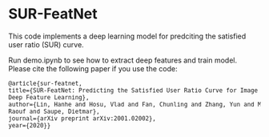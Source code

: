 # SUR-FeatNet

This code implements a deep learning model for predciting the satisfied user ratio (SUR) curve.

Run demo.ipynb to see how to extract deep features and train model.
Please cite the following paper if you use the code:
<small>
<pre>
@article{sur-featnet,
title={SUR-FeatNet: Predicting the Satisfied User Ratio Curve for Image Compression with <br>Deep Feature Learning},
author={Lin, Hanhe and Hosu, Vlad and Fan, Chunling and Zhang, Yun and Mu, Yuchen and Hamzaoui, <br>Raouf and Saupe, Dietmar},
journal={arXiv preprint arXiv:2001.02002},
year={2020}}
</pre>
</small>
